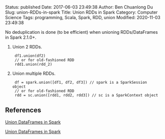 Status: published
Date: 2017-06-03 23:49:38
Author: Ben Chuanlong Du
Slug: union-RDDs-in-spark
Title: Union RDDs in Spark
Category: Computer Science
Tags: programming, Scala, Spark, RDD, union
Modified: 2020-11-03 23:49:38


No deduplication is done (to be efficient) when unioning RDDs/DataFrames in Spark 2.1.0+.

1. Union 2 RDDs.

        df1.union(df2)
        // or for old-fashioned RDD
        rdd1.union(rdd_2)

2. Union multiple RDDs.

        df = spark.union([df1, df2, df3]) // spark is a SparkSession object
        // or for old-fashioned RDD
        rdd = sc.union([rdd1, rdd2, rdd3]) // sc is a SparkContext object

## References 

[Union DataFrames in Spark](http://www.legendu.net/misc/blog/spark-dataframe-union)

[Union DataFrames in Spark](http://www.legendu.net/en/blog/spark-dataframe-union)